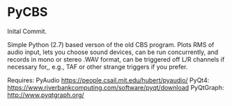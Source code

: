 # PyCBS


Inital Commit.

 Simple Python (2.7) based verson of the old CBS program.  Plots RMS of audio input, lets you choose sound devices, can be run  concurrently, and records in mono or stereo .WAV format, can be triggered off L/R channels if necessary for,, e.g., TAF or other strange triggers if you prefer. 

Requires: 
PyAudio
https://people.csail.mit.edu/hubert/pyaudio/
PyQt4:
https://www.riverbankcomputing.com/software/pyqt/download
PyQtGraph:
http://www.pyqtgraph.org/
